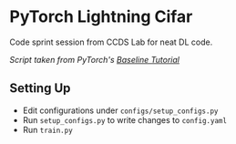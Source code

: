 # PyTorch Lightning Cifar

Code sprint session from CCDS Lab for neat DL code.

*Script taken from PyTorch's [Baseline Tutorial](https://pytorchlightning.github.io/lightning-tutorials/notebooks/lightning_examples/cifar10-baseline.html)*

## Setting Up

- Edit configurations under `configs/setup_configs.py`
- Run `setup_configs.py` to write changes to `config.yaml`
- Run `train.py`
